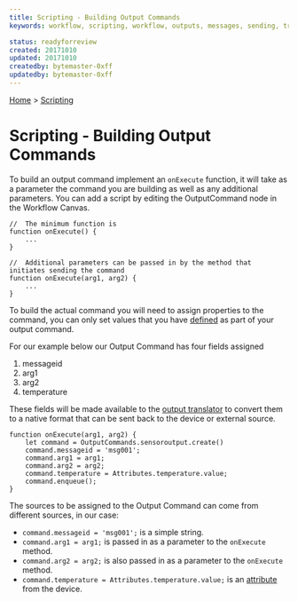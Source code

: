 ```yaml
---
title: Scripting - Building Output Commands
keywords: workflow, scripting, workflow, outputs, messages, sending, transmitter

status: readyforreview
created: 20171010
updated: 20171010
createdby: bytemaster-0xff
updatedby: bytemaster-0xff
---
```

[Home](../Index.md) > [Scripting](Index.md)

# Scripting - Building Output Commands


To build an output command implement an `onExecute` function, it will take as a parameter the command you are building as well as any additional parameters.
You can add a script by editing the OutputCommand node in the Workflow Canvas.

```
//  The minimum function is
function onExecute() {
    ...
}

//  Additional parameters can be passed in by the method that initiates sending the command
function onExecute(arg1, arg2) {
    ...
}
```

To build the actual command you will need to assign properties to the command, you can only set values that 
you have [defined](../Workflows/OutputCommandFields.md) as part of your output command.

For our example below our Output Command has four fields assigned
1. messageid
2. arg1
3. arg2
4. temperature

These fields will be made available to the [output translator](../PipelineModules/OutputTranslator.md) to convert them to a native format that can be sent back to the device or external source.


```
function onExecute(arg1, arg2) {
    let command = OutputCommands.sensoroutput.create() 
    command.messageid = 'msg001';
    command.arg1 = arg1;
    command.arg2 = arg2;
    command.temperature = Attributes.temperature.value;
    command.enqueue();
}
```

The sources to be assigned to the Output Command can come from different sources, in our case:  
* `command.messageid = 'msg001';` is a simple string.  
* `command.arg1 = arg1;` is passed in as a parameter to the `onExecute` method.    
* `command.arg2 = arg2;` is also passed in as a parameter to the `onExecute` method.  
* `command.temperature = Attributes.temperature.value;` is an [attribute](../Workflows/Attributes.md) from the device.